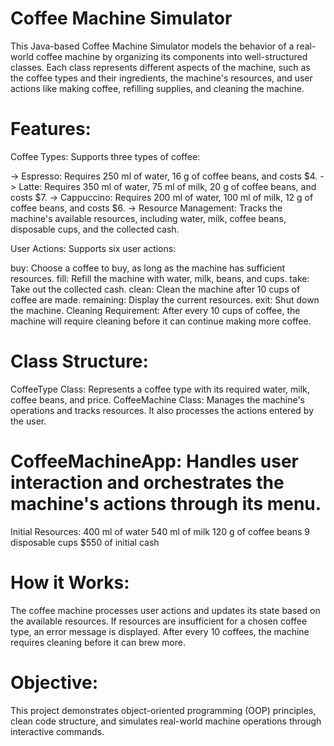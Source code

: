 # Coffee Machine Simulator
This Java-based Coffee Machine Simulator models the behavior of a real-world coffee machine by organizing its components into well-structured classes. Each class represents different aspects of the machine, such as the coffee types and their ingredients, the machine's resources, and user actions like making coffee, refilling supplies, and cleaning the machine.

# Features:
Coffee Types: Supports three types of coffee:

-> Espresso: Requires 250 ml of water, 16 g of coffee beans, and costs $4.
-> Latte: Requires 350 ml of water, 75 ml of milk, 20 g of coffee beans, and costs $7.
-> Cappuccino: Requires 200 ml of water, 100 ml of milk, 12 g of coffee beans, and costs $6.
-> Resource Management: Tracks the machine's available resources, including water, milk, coffee beans, disposable cups, and the collected cash.

User Actions: Supports six user actions:

buy: Choose a coffee to buy, as long as the machine has sufficient resources.
fill: Refill the machine with water, milk, beans, and cups.
take: Take out the collected cash.
clean: Clean the machine after 10 cups of coffee are made.
remaining: Display the current resources.
exit: Shut down the machine.
Cleaning Requirement: After every 10 cups of coffee, the machine will require cleaning before it can continue making more coffee.

# Class Structure:
CoffeeType Class: Represents a coffee type with its required water, milk, coffee beans, and price.
CoffeeMachine Class: Manages the machine's operations and tracks resources. It also processes the actions entered by the user.
# CoffeeMachineApp: Handles user interaction and orchestrates the machine's actions through its menu.
Initial Resources:
400 ml of water
540 ml of milk
120 g of coffee beans
9 disposable cups
$550 of initial cash
# How it Works:
The coffee machine processes user actions and updates its state based on the available resources.
If resources are insufficient for a chosen coffee type, an error message is displayed.
After every 10 coffees, the machine requires cleaning before it can brew more.
# Objective:
This project demonstrates object-oriented programming (OOP) principles, clean code structure, and simulates real-world machine operations through interactive commands.
